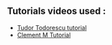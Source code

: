 ## Tutorials videos used :

- <a href="https://www.youtube.com/watch?v=Qv1c4Q4PBns">Tudor Todorescu tutorial</a>
- <a href='https://www.youtube.com/watch?v=msttfIHHkak'>Clement M Tutorial</a>
